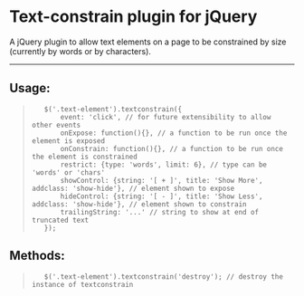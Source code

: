 Text-constrain plugin for jQuery
===========================

A jQuery plugin to allow text elements on a page to be constrained by size (currently by words or by characters).

***

## Usage:

>        $('.text-element').textconstrain({
>            event: 'click', // for future extensibility to allow other events
>            onExpose: function(){}, // a function to be run once the element is exposed
>            onConstrain: function(){}, // a function to be run once the element is constrained
>            restrict: {type: 'words', limit: 6}, // type can be 'words' or 'chars'
>            showControl: {string: '[ + ]', title: 'Show More', addclass: 'show-hide'}, // element shown to expose
>            hideControl: {string: '[ - ]', title: 'Show Less', addclass: 'show-hide'}, // element shown to constrain
>            trailingString: '...' // string to show at end of truncated text
>        });

## Methods:

>        $('.text-element').textconstrain('destroy'); // destroy the instance of textconstrain
